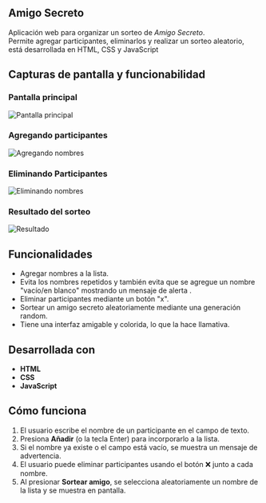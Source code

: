 ## Amigo Secreto

Aplicación web para organizar un sorteo de *Amigo Secreto*.  
Permite agregar participantes, eliminarlos y realizar un sorteo aleatorio, está desarrollada en HTML, CSS y JavaScript

## Capturas de pantalla y funcionabilidad
### Pantalla principal
![Pantalla principal](assets\PantallaPrincipal.png)

### Agregando participantes
![Agregando nombres](assets\AgregandoParticipantes.png)

### Eliminando Participantes
![Eliminando nombres](assets\EliminandoParticipantes.png)

### Resultado del sorteo
![Resultado](assets\Resultadodelsorteo.png)

## Funcionalidades
- Agregar nombres a la lista.
- Evita los nombres repetidos y también evita que se agregue un nombre "vacío/en blanco" mostrando un mensaje de alerta .
- Eliminar participantes mediante un botón "x".
- Sortear un amigo secreto aleatoriamente mediante una generación random.
- Tiene una interfaz amigable y colorida, lo que la hace llamativa.

## Desarrollada con
- **HTML**
- **CSS**
- **JavaScript**

## Cómo funciona
1. El usuario escribe el nombre de un participante en el campo de texto.
2. Presiona **Añadir** (o la tecla Enter) para incorporarlo a la lista.
3. Si el nombre ya existe o el campo está vacío, se muestra un mensaje de advertencia.
4. El usuario puede eliminar participantes usando el botón ❌ junto a cada nombre.
5. Al presionar **Sortear amigo**, se selecciona aleatoriamente un nombre de la lista y se muestra en pantalla.
